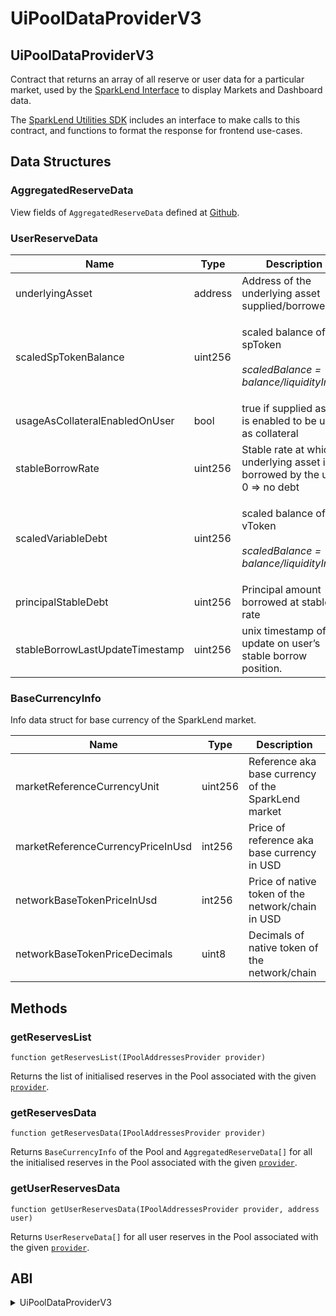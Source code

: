 # UiPoolDataProviderV3

## UiPoolDataProviderV3

Contract that returns an array of all reserve or user data for a particular market, used by the [SparkLend Interface](https://github.com/marsfoundation/spark-interface) to display Markets and Dashboard data.

The [SparkLend Utilities SDK](https://github.com/marsfoundation/spark-utilities#data-formatting-methods) includes an interface to make calls to this contract, and functions to format the response for frontend use-cases.

## Data Structures

### AggregatedReserveData

View fields of `AggregatedReserveData` defined at [Github](https://github.com/aave/aave-v3-periphery/blob/ed38b6719d4bbd9d17dfbd6b9849326a0bdeea2c/contracts/misc/interfaces/IUiPoolDataProviderV3.sol#L8).

### UserReserveData

| Name                            | Type    | Description                                                                             |
| ------------------------------- | ------- | --------------------------------------------------------------------------------------- |
| underlyingAsset                 | address | Address of the underlying asset supplied/borrowed                                       |
| scaledSpTokenBalance            | uint256 | <p>scaled balance of spToken<br><br><em>scaledBalance = balance/liquidityIndex</em></p> |
| usageAsCollateralEnabledOnUser  | bool    | true if supplied asset is enabled to be used as collateral                              |
| stableBorrowRate                | uint256 | Stable rate at which underlying asset is borrowed by the user. 0 ⇒ no debt              |
| scaledVariableDebt              | uint256 | <p>scaled balance of vToken<br><br><em>scaledBalance = balance/liquidityIndex</em></p>  |
| principalStableDebt             | uint256 | Principal amount borrowed at stable rate                                                |
| stableBorrowLastUpdateTimestamp | uint256 | unix timestamp of last update on user’s stable borrow position.                         |

### BaseCurrencyInfo

Info data struct for base currency of the SparkLend market.

| Name                              | Type    | Description                                              |
| --------------------------------- | ------- | -------------------------------------------------------- |
| marketReferenceCurrencyUnit       | uint256 | Reference aka base currency of the SparkLend market |
| marketReferenceCurrencyPriceInUsd | int256  | Price of reference aka base currency in USD              |
| networkBaseTokenPriceInUsd        | int256  | Price of native token of the network/chain in USD        |
| networkBaseTokenPriceDecimals     | uint8   | Decimals of native token of the network/chain            |

## Methods

### getReservesList

`function getReservesList(IPoolAddressesProvider provider)`

Returns the list of initialised reserves in the Pool associated with the given [`provider`](../core-contracts/pooladdressesprovider.md).

### getReservesData

`function getReservesData(IPoolAddressesProvider provider)`

Returns `BaseCurrencyInfo` of the Pool and `AggregatedReserveData[]` for all the initialised reserves in the Pool associated with the given [`provider`](../core-contracts/pooladdressesprovider.md).

### getUserReservesData

`function getUserReservesData(IPoolAddressesProvider provider, address user)`

Returns `UserReserveData[]` for all user reserves in the Pool associated with the given [`provider`](../core-contracts/pooladdressesprovider.md).

## ABI

<details>

<summary>UiPoolDataProviderV3</summary>

```
[
    {
        "inputs": [
            {
                "internalType": "contract IEACAggregatorProxy",
                "name": "_networkBaseTokenPriceInUsdProxyAggregator",
                "type": "address"
            },
            {
                "internalType": "contract IEACAggregatorProxy",
                "name": "_marketReferenceCurrencyPriceInUsdProxyAggregator",
                "type": "address"
            }
        ],
        "stateMutability": "nonpayable",
        "type": "constructor"
    },
    {
        "inputs": [],
        "name": "ETH_CURRENCY_UNIT",
        "outputs": [
            {
                "internalType": "uint256",
                "name": "",
                "type": "uint256"
            }
        ],
        "stateMutability": "view",
        "type": "function"
    },
    {
        "inputs": [],
        "name": "MKR_ADDRESS",
        "outputs": [
            {
                "internalType": "address",
                "name": "",
                "type": "address"
            }
        ],
        "stateMutability": "view",
        "type": "function"
    },
    {
        "inputs": [
            {
                "internalType": "bytes32",
                "name": "_bytes32",
                "type": "bytes32"
            }
        ],
        "name": "bytes32ToString",
        "outputs": [
            {
                "internalType": "string",
                "name": "",
                "type": "string"
            }
        ],
        "stateMutability": "pure",
        "type": "function"
    },
    {
        "inputs": [
            {
                "internalType": "contract IPoolAddressesProvider",
                "name": "provider",
                "type": "address"
            }
        ],
        "name": "getReservesData",
        "outputs": [
            {
                "components": [
                    {
                        "internalType": "address",
                        "name": "underlyingAsset",
                        "type": "address"
                    },
                    {
                        "internalType": "string",
                        "name": "name",
                        "type": "string"
                    },
                    {
                        "internalType": "string",
                        "name": "symbol",
                        "type": "string"
                    },
                    {
                        "internalType": "uint256",
                        "name": "decimals",
                        "type": "uint256"
                    },
                    {
                        "internalType": "uint256",
                        "name": "baseLTVasCollateral",
                        "type": "uint256"
                    },
                    {
                        "internalType": "uint256",
                        "name": "reserveLiquidationThreshold",
                        "type": "uint256"
                    },
                    {
                        "internalType": "uint256",
                        "name": "reserveLiquidationBonus",
                        "type": "uint256"
                    },
                    {
                        "internalType": "uint256",
                        "name": "reserveFactor",
                        "type": "uint256"
                    },
                    {
                        "internalType": "bool",
                        "name": "usageAsCollateralEnabled",
                        "type": "bool"
                    },
                    {
                        "internalType": "bool",
                        "name": "borrowingEnabled",
                        "type": "bool"
                    },
                    {
                        "internalType": "bool",
                        "name": "stableBorrowRateEnabled",
                        "type": "bool"
                    },
                    {
                        "internalType": "bool",
                        "name": "isActive",
                        "type": "bool"
                    },
                    {
                        "internalType": "bool",
                        "name": "isFrozen",
                        "type": "bool"
                    },
                    {
                        "internalType": "uint128",
                        "name": "liquidityIndex",
                        "type": "uint128"
                    },
                    {
                        "internalType": "uint128",
                        "name": "variableBorrowIndex",
                        "type": "uint128"
                    },
                    {
                        "internalType": "uint128",
                        "name": "liquidityRate",
                        "type": "uint128"
                    },
                    {
                        "internalType": "uint128",
                        "name": "variableBorrowRate",
                        "type": "uint128"
                    },
                    {
                        "internalType": "uint128",
                        "name": "stableBorrowRate",
                        "type": "uint128"
                    },
                    {
                        "internalType": "uint40",
                        "name": "lastUpdateTimestamp",
                        "type": "uint40"
                    },
                    {
                        "internalType": "address",
                        "name": "spTokenAddress",
                        "type": "address"
                    },
                    {
                        "internalType": "address",
                        "name": "stableDebtTokenAddress",
                        "type": "address"
                    },
                    {
                        "internalType": "address",
                        "name": "variableDebtTokenAddress",
                        "type": "address"
                    },
                    {
                        "internalType": "address",
                        "name": "interestRateStrategyAddress",
                        "type": "address"
                    },
                    {
                        "internalType": "uint256",
                        "name": "availableLiquidity",
                        "type": "uint256"
                    },
                    {
                        "internalType": "uint256",
                        "name": "totalPrincipalStableDebt",
                        "type": "uint256"
                    },
                    {
                        "internalType": "uint256",
                        "name": "averageStableRate",
                        "type": "uint256"
                    },
                    {
                        "internalType": "uint256",
                        "name": "stableDebtLastUpdateTimestamp",
                        "type": "uint256"
                    },
                    {
                        "internalType": "uint256",
                        "name": "totalScaledVariableDebt",
                        "type": "uint256"
                    },
                    {
                        "internalType": "uint256",
                        "name": "priceInMarketReferenceCurrency",
                        "type": "uint256"
                    },
                    {
                        "internalType": "address",
                        "name": "priceOracle",
                        "type": "address"
                    },
                    {
                        "internalType": "uint256",
                        "name": "variableRateSlope1",
                        "type": "uint256"
                    },
                    {
                        "internalType": "uint256",
                        "name": "variableRateSlope2",
                        "type": "uint256"
                    },
                    {
                        "internalType": "uint256",
                        "name": "stableRateSlope1",
                        "type": "uint256"
                    },
                    {
                        "internalType": "uint256",
                        "name": "stableRateSlope2",
                        "type": "uint256"
                    },
                    {
                        "internalType": "uint256",
                        "name": "baseStableBorrowRate",
                        "type": "uint256"
                    },
                    {
                        "internalType": "uint256",
                        "name": "baseVariableBorrowRate",
                        "type": "uint256"
                    },
                    {
                        "internalType": "uint256",
                        "name": "optimalUsageRatio",
                        "type": "uint256"
                    },
                    {
                        "internalType": "bool",
                        "name": "isPaused",
                        "type": "bool"
                    },
                    {
                        "internalType": "bool",
                        "name": "isSiloedBorrowing",
                        "type": "bool"
                    },
                    {
                        "internalType": "uint128",
                        "name": "accruedToTreasury",
                        "type": "uint128"
                    },
                    {
                        "internalType": "uint128",
                        "name": "unbacked",
                        "type": "uint128"
                    },
                    {
                        "internalType": "uint128",
                        "name": "isolationModeTotalDebt",
                        "type": "uint128"
                    },
                    {
                        "internalType": "uint256",
                        "name": "debtCeiling",
                        "type": "uint256"
                    },
                    {
                        "internalType": "uint256",
                        "name": "debtCeilingDecimals",
                        "type": "uint256"
                    },
                    {
                        "internalType": "uint8",
                        "name": "eModeCategoryId",
                        "type": "uint8"
                    },
                    {
                        "internalType": "uint256",
                        "name": "borrowCap",
                        "type": "uint256"
                    },
                    {
                        "internalType": "uint256",
                        "name": "supplyCap",
                        "type": "uint256"
                    },
                    {
                        "internalType": "uint16",
                        "name": "eModeLtv",
                        "type": "uint16"
                    },
                    {
                        "internalType": "uint16",
                        "name": "eModeLiquidationThreshold",
                        "type": "uint16"
                    },
                    {
                        "internalType": "uint16",
                        "name": "eModeLiquidationBonus",
                        "type": "uint16"
                    },
                    {
                        "internalType": "address",
                        "name": "eModePriceSource",
                        "type": "address"
                    },
                    {
                        "internalType": "string",
                        "name": "eModeLabel",
                        "type": "string"
                    },
                    {
                        "internalType": "bool",
                        "name": "borrowableInIsolation",
                        "type": "bool"
                    }
                ],
                "internalType": "struct IUiPoolDataProviderV3.AggregatedReserveData[]",
                "name": "",
                "type": "tuple[]"
            },
            {
                "components": [
                    {
                        "internalType": "uint256",
                        "name": "marketReferenceCurrencyUnit",
                        "type": "uint256"
                    },
                    {
                        "internalType": "int256",
                        "name": "marketReferenceCurrencyPriceInUsd",
                        "type": "int256"
                    },
                    {
                        "internalType": "int256",
                        "name": "networkBaseTokenPriceInUsd",
                        "type": "int256"
                    },
                    {
                        "internalType": "uint8",
                        "name": "networkBaseTokenPriceDecimals",
                        "type": "uint8"
                    }
                ],
                "internalType": "struct IUiPoolDataProviderV3.BaseCurrencyInfo",
                "name": "",
                "type": "tuple"
            }
        ],
        "stateMutability": "view",
        "type": "function"
    },
    {
        "inputs": [
            {
                "internalType": "contract IPoolAddressesProvider",
                "name": "provider",
                "type": "address"
            }
        ],
        "name": "getReservesList",
        "outputs": [
            {
                "internalType": "address[]",
                "name": "",
                "type": "address[]"
            }
        ],
        "stateMutability": "view",
        "type": "function"
    },
    {
        "inputs": [
            {
                "internalType": "contract IPoolAddressesProvider",
                "name": "provider",
                "type": "address"
            },
            {
                "internalType": "address",
                "name": "user",
                "type": "address"
            }
        ],
        "name": "getUserReservesData",
        "outputs": [
            {
                "components": [
                    {
                        "internalType": "address",
                        "name": "underlyingAsset",
                        "type": "address"
                    },
                    {
                        "internalType": "uint256",
                        "name": "scaledSpTokenBalance",
                        "type": "uint256"
                    },
                    {
                        "internalType": "bool",
                        "name": "usageAsCollateralEnabledOnUser",
                        "type": "bool"
                    },
                    {
                        "internalType": "uint256",
                        "name": "stableBorrowRate",
                        "type": "uint256"
                    },
                    {
                        "internalType": "uint256",
                        "name": "scaledVariableDebt",
                        "type": "uint256"
                    },
                    {
                        "internalType": "uint256",
                        "name": "principalStableDebt",
                        "type": "uint256"
                    },
                    {
                        "internalType": "uint256",
                        "name": "stableBorrowLastUpdateTimestamp",
                        "type": "uint256"
                    }
                ],
                "internalType": "struct IUiPoolDataProviderV3.UserReserveData[]",
                "name": "",
                "type": "tuple[]"
            },
            {
                "internalType": "uint8",
                "name": "",
                "type": "uint8"
            }
        ],
        "stateMutability": "view",
        "type": "function"
    },
    {
        "inputs": [],
        "name": "marketReferenceCurrencyPriceInUsdProxyAggregator",
        "outputs": [
            {
                "internalType": "contract IEACAggregatorProxy",
                "name": "",
                "type": "address"
            }
        ],
        "stateMutability": "view",
        "type": "function"
    },
    {
        "inputs": [],
        "name": "networkBaseTokenPriceInUsdProxyAggregator",
        "outputs": [
            {
                "internalType": "contract IEACAggregatorProxy",
                "name": "",
                "type": "address"
            }
        ],
        "stateMutability": "view",
        "type": "function"
    }
]
```

</details>
